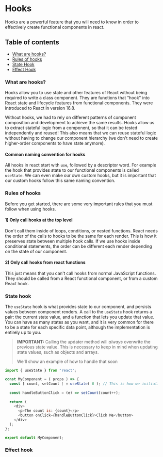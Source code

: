 # Hooks

Hooks are a powerful feature that you will need to know in order to effectively create functional components in react.

## Table of contents

* [What are hooks?](#what-are-hooks)
* [Rules of hooks](#rules-of-hooks)
* [State Hook](#state-hook)
* [Effect Hook](#effect-hook)

### <a name="what-are-hooks">What are hooks?</a>

Hooks allow you to use state and other features of React without being required to write a class component. They are
functions that "hook" into React state and lifecycle features from functional components. They were introduced to React
in version 16.8.

Without hooks, we had to rely on different patterns of component composition and development to achieve the same
results. Hooks allow us to extract stateful logic from a component, so that it can be tested independently and reused!
This also means that we can reuse stateful logic without having to change our component hierarchy (we don't need to
create higher-order components to have state anymore).

#### Common naming convention for hooks

All hooks in react start with `use`, followed by a descriptor word. For example the hook that provides state to our
functional components is called `useState`. We can even make our own custom hooks, but it is important that our custom
hooks follow this same naming convention.

### <a name="rules-of-hooks">Rules of hooks</a>

Before you get started, there are some very important rules that you must follow when using hooks.

#### 1) Only call hooks at the top level

Don't call them inside of loops, conditions, or nested functions. React needs the order of the calls to hooks to be the
same for each render. This is how it preserves state between multiple hook calls. If we use hooks inside conditional
statements, the order can be different each render depending on the state of our component.

#### 2) Only call hooks from react functions

This just means that you can't call hooks from normal JavaScript functions. They should be called from a React
functional component, or from a custom React hook.

### <a name="state-hook">State hook</a>

The `useState` hook is what provides state to our component, and persists values between component renders. A call to
the `useState` hook returns a pair: the current state value, and a function that lets you update that value. You can
have as many states as you want, and it is very common for there to be a state for each specific data point, although
the implementation is entirely up to you.

> **IMPORTANT:**
> Calling the updater method will *always* overwrite the previous state value. This is necessary to keep in mind when
> updating state values, such as objects and arrays.
>
> We'll show an example of how to handle that soon

```javascript
import { useState } from "react";

const MyComponent = ( props ) => {
  const [ count, setCount ] = useState( 0 ); // This is how we initialize a state
  
  const handleButtonClick = (e) => setCount(count++);
  
  return (
    <div>
      <p>The count is: {count}</p>
      <button onClick={handleButtonClick}>Click Me</button>
    </div>
  );
};

export default MyComponent;
```

### <a name="state-hook">Effect hook</a>
